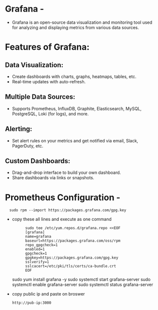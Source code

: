 # Grafana -
- Grafana is an open-source data visualization and monitoring tool used for analyzing and displaying metrics from various data sources.

# Features of Grafana:
## Data Visualization:
- Create dashboards with charts, graphs, heatmaps, tables, etc.
- Real-time updates with auto-refresh.

## Multiple Data Sources:
- Supports Prometheus, InfluxDB, Graphite, Elasticsearch, MySQL, PostgreSQL, Loki (for logs), and more.

## Alerting:
- Set alert rules on your metrics and get notified via email, Slack, PagerDuty, etc.

## Custom Dashboards:
- Drag-and-drop interface to build your own dashboard.
- Share dashboards via links or snapshots.

# Prometheus Configuration -

      sudo rpm --import https://packages.grafana.com/gpg.key
      
- copy these all lines and execute as one command

            sudo tee /etc/yum.repos.d/grafana.repo <<EOF
            [grafana]
            name=grafana
            baseurl=https://packages.grafana.com/oss/rpm
            repo_gpgcheck=1
            enabled=1
            gpgcheck=1
            gpgkey=https://packages.grafana.com/gpg.key
            sslverify=1
            sslcacert=/etc/pki/tls/certs/ca-bundle.crt
            EOF


    sudo yum install grafana -y
    sudo systemctl start grafana-server
    sudo systemctl enable grafana-server
    sudo systemctl status grafana-server


- copy public ip and paste on broswer

      http://pub-ip:3000






